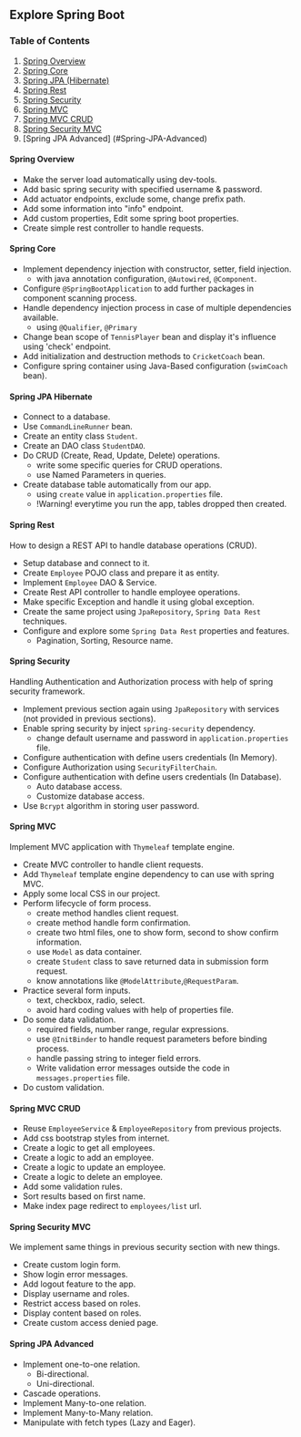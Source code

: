 ## Explore Spring Boot

### Table of Contents
1. [Spring Overview](#Spring-Overview)
2. [Spring Core](#Spring-Core)
3. [Spring JPA (Hibernate)](#Spring-JPA-Hibernate)
4. [Spring Rest](#Spring-Rest)
5. [Spring Security](#Spring-Security)
6. [Spring MVC](#Spring-MVC)
7. [Spring MVC CRUD](#Spring-MVC-CRUD)
8. [Spring Security MVC](#Spring-Security-MVC)
9. [Spring JPA Advanced] (#Spring-JPA-Advanced)

#### Spring Overview
- Make the server load automatically using dev-tools.
- Add basic spring security with specified username & password.
- Add actuator endpoints, exclude some, change prefix path.
- Add some information into "info" endpoint.
- Add custom properties, Edit some spring boot properties.
- Create simple rest controller to handle requests.

#### Spring Core
- Implement dependency injection with constructor, setter, field injection.
	- with java annotation configuration, `@Autowired`, `@Component`.
- Configure `@SpringBootApplication` to add further packages in component scanning process.
- Handle dependency injection process in case of multiple dependencies available.
	- using `@Qualifier`, `@Primary`
- Change bean scope of `TennisPlayer` bean and display it's influence using 'check' endpoint.
- Add initialization and destruction methods to `CricketCoach` bean.
- Configure spring container using Java-Based configuration (`swimCoach` bean).

#### Spring JPA Hibernate
- Connect to a database.
- Use `CommandLineRunner` bean.
- Create an entity class `Student`.
- Create an DAO class `StudentDAO`.
- Do CRUD (Create, Read, Update, Delete) operations.
	- write some specific queries for CRUD operations.
	- use Named Parameters in queries.
- Create database table automatically from our app.
	- using `create` value in `application.properties` file.
	- !Warning! everytime you run the app, tables dropped then created.

#### Spring Rest

How to design a REST API to handle database operations (CRUD).

- Setup database and connect to it.
- Create `Employee` POJO class and prepare it as entity.
- Implement `Employee` DAO & Service.
- Create Rest API controller to handle employee operations.
- Make specific Exception and handle it using global exception.
- Create the same project using `JpaRepository`, `Spring Data Rest` techniques.
- Configure and explore some `Spring Data Rest` properties and features.
	- Pagination, Sorting, Resource name.

#### Spring Security

Handling Authentication and Authorization process with help of spring security framework.

- Implement previous section again using `JpaRepository` with services (not provided in previous sections).
- Enable spring security by inject `spring-security` dependency.
	- change default username and password in `application.properties` file.
- Configure authentication with define users credentials (In Memory).
- Configure Authorization using `SecurityFilterChain`.
- Configure authentication with define users credentials (In Database).
	- Auto database access.
	- Customize database access.
- Use `Bcrypt` algorithm in storing user password.

#### Spring MVC

Implement MVC application with `Thymeleaf` template engine.

- Create MVC controller to handle client requests.
- Add `Thymeleaf` template engine dependency to can use with spring MVC.
- Apply some local CSS in our project.
- Perform lifecycle of form process.
	- create method handles client request.
	- create method handle form confirmation.
	- create two html files, one to show form, second to show confirm information.
	- use `Model` as data container.
	- create `Student` class to save returned data in submission form request.
	- know annotations like `@ModelAttribute`,`@RequestParam`.
- Practice several form inputs.
	- text, checkbox, radio, select.
	- avoid hard coding values with help of properties file.
- Do some data validation.
	- required fields, number range, regular expressions.
	- use `@InitBinder` to handle request parameters before binding process.
	- handle passing string to integer field errors.
	- Write validation error messages outside the code in `messages.properties` file.
- Do custom validation.

#### Spring MVC CRUD

- Reuse `EmployeeService` & `EmployeeRepository` from previous projects.
- Add css bootstrap styles from internet.
- Create a logic to get all employees.
- Create a logic to add an employee.
- Create a logic to update an employee.
- Create a logic to delete an employee.
- Add some validation rules.
- Sort results based on first name.
- Make index page redirect to `employees/list` url.


#### Spring Security MVC

We implement same things in previous security section with new things.

- Create custom login form.
- Show login error messages.
- Add logout feature to the app.
- Display username and roles.
- Restrict access based on roles.
- Display content based on roles.
- Create custom access denied page.


#### Spring JPA Advanced

- Implement one-to-one relation.
	- Bi-directional.
	- Uni-directional.
- Cascade operations.
- Implement Many-to-one relation.
- Implement Many-to-Many relation.
- Manipulate with fetch types (Lazy and Eager).
